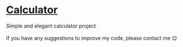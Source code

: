 # [Calculator](https://erickks.github.io/calculator/)
Simple and elegant calculator project
<br>
<br>
If you have any suggestions to improve my code, please contact me 😉
